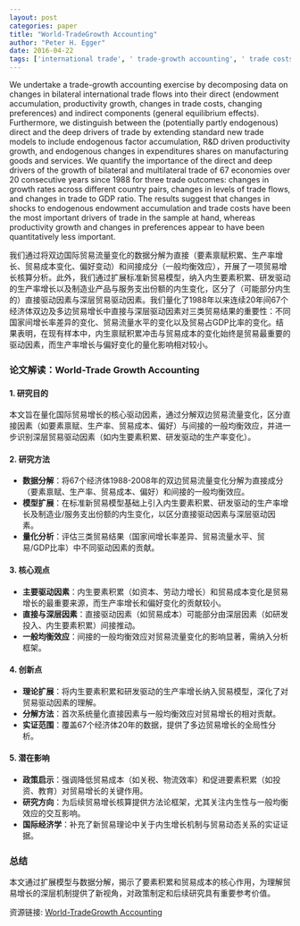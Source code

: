 ```yaml
---
layout: post
categories: paper
title: "World-TradeGrowth Accounting"
author: "Peter H. Egger"
date: 2016-04-22
tags: ['international trade', ' trade-growth accounting', ' trade costs']
---
```


We undertake a trade-growth accounting exercise by decomposing data on changes in bilateral international trade flows into their direct (endowment accumulation, productivity growth, changes in trade costs, changing preferences) and indirect components (general equilibrium effects). Furthermore, we distinguish between the (potentially partly endogenous) direct and the deep drivers of trade by extending standard new trade models to include endogenous factor accumulation, R&D driven productivity growth, and endogenous changes in expenditures shares on manufacturing goods and services. We quantify the importance of the direct and deep drivers of the growth of bilateral and multilateral trade of 67 economies over 20 consecutive years since 1988 for three trade outcomes: changes in growth rates across different country pairs, changes in levels of trade flows, and changes in trade to GDP ratio. The results suggest that changes in shocks to endogenous endowment accumulation and trade costs have been the most important drivers of trade in the sample at hand, whereas productivity growth and changes in preferences appear to have been quantitatively less important.

我们通过将双边国际贸易流量变化的数据分解为直接（要素禀赋积累、生产率增长、贸易成本变化、偏好变动）和间接成分（一般均衡效应），开展了一项贸易增长核算分析。此外，我们通过扩展标准新贸易模型，纳入内生要素积累、研发驱动的生产率增长以及制造业产品与服务支出份额的内生变化，区分了（可能部分内生的）直接驱动因素与深层贸易驱动因素。我们量化了1988年以来连续20年间67个经济体双边及多边贸易增长中直接与深层驱动因素对三类贸易结果的重要性：不同国家间增长率差异的变化、贸易流量水平的变化以及贸易占GDP比率的变化。结果表明，在现有样本中，内生禀赋积累冲击与贸易成本的变化始终是贸易最重要的驱动因素，而生产率增长与偏好变化的量化影响相对较小。

### **论文解读：World-Trade Growth Accounting**  

#### **1. 研究目的**  
本文旨在量化国际贸易增长的核心驱动因素，通过分解双边贸易流量变化，区分直接因素（如要素禀赋、生产率、贸易成本、偏好）与间接的一般均衡效应，并进一步识别深层贸易驱动因素（如内生要素积累、研发驱动的生产率变化）。  

#### **2. 研究方法**  
- **数据分解**：将67个经济体1988-2008年的双边贸易流量变化分解为直接成分（要素禀赋、生产率、贸易成本、偏好）和间接的一般均衡效应。  
- **模型扩展**：在标准新贸易模型基础上引入内生要素积累、研发驱动的生产率增长及制造业/服务支出份额的内生变化，以区分直接驱动因素与深层驱动因素。  
- **量化分析**：评估三类贸易结果（国家间增长率差异、贸易流量水平、贸易/GDP比率）中不同驱动因素的贡献。  

#### **3. 核心观点**  
- **主要驱动因素**：内生要素积累（如资本、劳动力增长）和贸易成本变化是贸易增长的最重要来源，而生产率增长和偏好变化的贡献较小。  
- **直接与深层因素**：直接驱动因素（如贸易成本）可能部分由深层因素（如研发投入、内生要素积累）间接推动。  
- **一般均衡效应**：间接的一般均衡效应对贸易流量变化的影响显著，需纳入分析框架。  

#### **4. 创新点**  
- **理论扩展**：将内生要素积累和研发驱动的生产率增长纳入贸易模型，深化了对贸易驱动因素的理解。  
- **分解方法**：首次系统量化直接因素与一般均衡效应对贸易增长的相对贡献。  
- **实证范围**：覆盖67个经济体20年的数据，提供了多边贸易增长的全局性分析。  

#### **5. 潜在影响**  
- **政策启示**：强调降低贸易成本（如关税、物流效率）和促进要素积累（如投资、教育）对贸易增长的关键作用。  
- **研究方向**：为后续贸易增长核算提供方法论框架，尤其关注内生性与一般均衡效应的交互影响。  
- **国际经济学**：补充了新贸易理论中关于内生增长机制与贸易动态关系的实证证据。  

### **总结**  
本文通过扩展模型与数据分解，揭示了要素积累和贸易成本的核心作用，为理解贸易增长的深层机制提供了新视角，对政策制定和后续研究具有重要参考价值。

资源链接: [World-TradeGrowth Accounting](https://papers.ssrn.com/sol3/papers.cfm?abstract_id=2768041)
